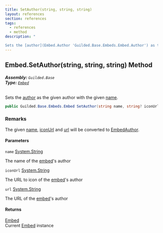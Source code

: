 ```yaml
---
title: SetAuthor(string, string, string)
layout: references
section: references
tags:
  - references
  - method
description: "

Sets the [author](Embed.Author 'Guilded.Base.Embeds.Embed.Author') as the given author with the given [name](Embed.SetAuthor(string,string,string)#Guilded.Base.Embeds.Embed.SetAuthor(string,string,string).name 'Guilded.Base.Embeds.Embed.SetAuthor(string, string, string).name')."
---
```


## Embed.SetAuthor(string, string, string) Method
###### **Assembly:** `Guilded.Base`<br/>**Type:** [`Embed`](Embed 'Guilded.Base.Embeds.Embed')

Sets the [author](Embed.Author 'Guilded.Base.Embeds.Embed.Author') as the given author with the given [name](Embed.SetAuthor(string,string,string)#Guilded.Base.Embeds.Embed.SetAuthor(string,string,string).name 'Guilded.Base.Embeds.Embed.SetAuthor(string, string, string).name').

```csharp
public Guilded.Base.Embeds.Embed SetAuthor(string name, string? iconUrl=null, string? url=null);
```

### Remarks
  
The given [name](Embed.SetAuthor(string,string,string)#Guilded.Base.Embeds.Embed.SetAuthor(string,string,string).name 'Guilded.Base.Embeds.Embed.SetAuthor(string, string, string).name'), [iconUrl](Embed.SetAuthor(string,string,string)#Guilded.Base.Embeds.Embed.SetAuthor(string,string,string).iconUrl 'Guilded.Base.Embeds.Embed.SetAuthor(string, string, string).iconUrl') and [url](Embed.SetAuthor(string,string,string)#Guilded.Base.Embeds.Embed.SetAuthor(string,string,string).url 'Guilded.Base.Embeds.Embed.SetAuthor(string, string, string).url') will be converted to [EmbedAuthor](EmbedAuthor 'Guilded.Base.Embeds.EmbedAuthor').
#### Parameters

<a name='Guilded.Base.Embeds.Embed.SetAuthor(string,string,string).name'></a>

`name` [System.String](https://docs.microsoft.com/en-us/dotnet/api/System.String 'System.String')

The name of the [embed](Embed 'Guilded.Base.Embeds.Embed')'s author

<a name='Guilded.Base.Embeds.Embed.SetAuthor(string,string,string).iconUrl'></a>

`iconUrl` [System.String](https://docs.microsoft.com/en-us/dotnet/api/System.String 'System.String')

The URL to icon of the [embed](Embed 'Guilded.Base.Embeds.Embed')'s author

<a name='Guilded.Base.Embeds.Embed.SetAuthor(string,string,string).url'></a>

`url` [System.String](https://docs.microsoft.com/en-us/dotnet/api/System.String 'System.String')

The URL of the [embed](Embed 'Guilded.Base.Embeds.Embed')'s author

#### Returns
[Embed](Embed 'Guilded.Base.Embeds.Embed')  
Current [Embed](Embed 'Guilded.Base.Embeds.Embed') instance